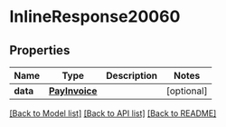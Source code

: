 # InlineResponse20060

## Properties
Name | Type | Description | Notes
------------ | ------------- | ------------- | -------------
**data** | [**PayInvoice**](PayInvoice.md) |  | [optional] 

[[Back to Model list]](../README.md#documentation-for-models) [[Back to API list]](../README.md#documentation-for-api-endpoints) [[Back to README]](../README.md)


